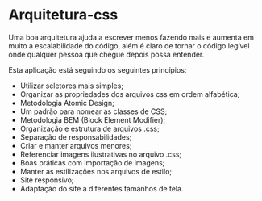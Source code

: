 # Arquitetura-css

Uma boa arquitetura ajuda a escrever menos fazendo mais e aumenta em muito a escalabilidade do código,
além é claro de tornar o código legível onde qualquer pessoa que chegue depois possa entender.

Esta aplicação está seguindo os seguintes princípios:

- Utilizar seletores mais simples;
- Organizar as propriedades dos arquivos css em ordem alfabética;
- Metodologia Atomic Design;  
- Um padrão para nomear as classes de CSS;
- Metodologia BEM (Block Element Modifier);
- Organização e estrutura de arquivos .css;
- Separação de responsabilidades;
- Criar e manter arquivos menores; 
- Referenciar imagens ilustrativas no arquivo .css;
- Boas práticas com importação de imagens; 
- Manter as estilizações nos arquivos de estilo; 
- Site responsivo;
- Adaptação do site a diferentes tamanhos de tela.